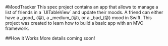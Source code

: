 <snippet>
#MoodTracker
This spec project contains an app that allows to manage a list of friends in a `UITableView` and update their moods. A friend can either have a _good_ (😁), a _medium_(😑), or a _bad_(😡) mood in Swift. This project was created to learn how to build a basic app with an MVC framework.

##How it Works
More details coming soon!
</snippet>
